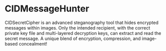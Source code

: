 # CIDMessageHunter
CIDSecretCipher is an advanced steganography tool that hides encrypted messages within images. Only the intended recipient, with the correct private key file and multi-layered decryption keys, can extract and read the secret message. A unique blend of encryption, compression, and image-based concealment!
